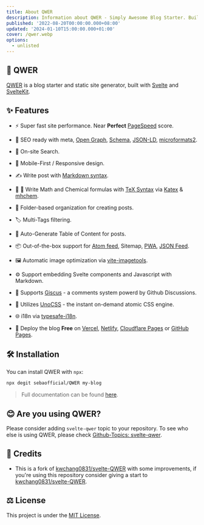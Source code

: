 ```yaml
---
title: About QWER
description: Information about QWER - Simply Awesome Blog Starter. Built using SvelteKit and Love.
published: '2022-08-20T00:00:00.000+08:00'
updated: '2024-01-10T15:00:00.000+01:00'
cover: /qwer.webp
options:
  - unlisted
---
```


## 🎉 QWER

[QWER](https://github.com/SebaOfficial/QWER) is a blog starter and static site generator, built with [Svelte](https://svelte.dev/) and [SvelteKit](https://kit.svelte.dev/).

<ImgZoom src="/preview.webp" alt="QWER Preview" />

<ImgZoom src="/mobile-preview.webp" alt="QWER Mobile Preview" />

## ✨ Features

- ⚡ Super fast site performance. Near **Perfect** [PageSpeed](https://pagespeed.web.dev/analysis/https-qwer-racca-me/qfulgzadk5?form_factor=desktop) score.

- 🤗 SEO ready with meta, [Open Graph](https://ogp.me/), [Schema](https://schema.org/), [JSON-LD](https://json-ld.org/), [microformats2](https://indieweb.org/microformats2).

- 🔎 On-site Search.

- 📱 Mobile-First / Responsive design.

- ✍️ Write post with [Markdown syntax](https://www.markdownguide.org/basic-syntax/).

- 🧮 🧪 Write Math and Chemical formulas with [TeX Syntax](https://www.math.brown.edu/johsilve/ReferenceCards/TeXRefCard.v1.5.pdf) via [Katex](https://katex.org/) & [mhchem](https://mhchem.github.io/MathJax-mhchem/).

- 📁 Folder-based organization for creating posts.

- 🏷️ Multi-Tags filtering.

- 📄 Auto-Generate Table of Content for posts.

- 📦 Out-of-the-box support for [Atom feed](https://validator.w3.org/feed/docs/atom.html), Sitemap, [PWA](https://web.dev/progressive-web-apps/), [JSON Feed](https://www.jsonfeed.org/).

- 🖼️ Automatic image optimization via [vite-imagetools](https://github.com/JonasKruckenberg/imagetools).

- ⚙️ Support embedding Svelte components and Javascript with Markdown.

- 💬 Supports [Giscus](https://github.com/giscus/giscus) - a comments system powerd by Github Discussions.

- 💄 Utilizes [UnoCSS](https://github.com/unocss/unocss) - the instant on-demand atomic CSS engine.

- 🌐 i18n via [typesafe-i18n](https://github.com/ivanhofer/typesafe-i18n).

- 🚀 Deploy the blog **Free** on [Vercel](https://vercel.com/), [Netlify](https://Netlify.com/), [Cloudflare Pages](https://pages.cloudflare.com/) or [GitHub Pages](https://pages.github.com).

## 🛠 Installation
You can install QWER with `npx`:
```bash
npx degit sebaofficial/QWER my-blog
```

> Full documentation can be found [here](https://qwer.racca.me/docs).


## 😊 Are you using QWER?
Please consider adding `svelte-qwer` topic to your repository.
To see who else is using QWER, please check [Github-Topics: svelte-qwer](https://github.com/topics/svelte-qwer).

## 🙏 Credits
- This is a fork of [kwchang0831/svelte-QWER](https://github.com/kwchang0831/svelte-QWER) with some improvements, if you're using this repository consider giving a start to [kwchang0831/svelte-QWER](https://github.com/kwchang0831/svelte-QWER).

## ⚖️ License
This project is under the [MIT License](https://github.com/SebaOfficial/QWER/blob/main/LICENSE).
